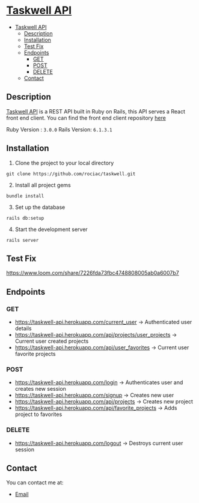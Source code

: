 # [Taskwell API](https://taskwell-api.herokuapp.com/) 

- [Taskwell API](#taskwell-api)
  - [Description](#description)
  - [Installation](#installation)
  - [Test Fix](#test-fix)
  - [Endpoints](#endpoints)
    - [GET](#get)
    - [POST](#post)
    - [DELETE](#delete)
  - [Contact](#contact)

## Description
[Taskwell API](https://taskwell-api.herokuapp.com/) is a REST API built in Ruby on Rails, this API serves a React front end client. You can find the front end client repository [here](https://github.com/rociac/taskwell)

Ruby Version : ```3.0.0```
Rails Version: ```6.1.3.1```

## Installation

1. Clone the project to your local directory
```
git clone https://github.com/rociac/taskwell.git
```
2. Install all project gems
```
bundle install
```
3. Set up the database
```
rails db:setup
```
4. Start the development server
```
rails server
```

## Test Fix

  https://www.loom.com/share/7226fda73fbc4748808005ab0a6007b7

## Endpoints

### GET
  * https://taskwell-api.herokuapp.com/current_user               -> Authenticated user details
  * https://taskwell-api.herokuapp.com/api/projects/user_projects -> Current user created projects
  * https://taskwell-api.herokuapp.com/api/user_favorites         -> Current user favorite projects
  
### POST
  * https://taskwell-api.herokuapp.com/login                  -> Authenticates user and creates new session
  * https://taskwell-api.herokuapp.com/signup                 -> Creates new user
  * https://taskwell-api.herokuapp.com/api/projects           -> Creates new project
  * https://taskwell-api.herokuapp.com/api/favorite_projects  -> Adds project to favorites

### DELETE
  * https://taskwell-api.herokuapp.com/logout -> Destroys current user session
  
  

## Contact

You can contact me at:

- [Email](mailto:acosta.rodolfo.rca@gmail.com)



